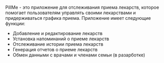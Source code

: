 PillMe - это приложение для отслеживания приема лекарств, которое помогает пользователям управлять своими лекарствами и придерживаться графика приема. Приложение имеет следующие функции:

 - Добавление и редактирование лекарств
 - Установка напоминаний о приеме лекарств
 - Отслеживание истории приема лекарств
 - Генерация отчетов о приеме лекарств 
 - Обмен данными с врачами и членами семьи (в разарботке) 
